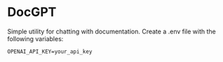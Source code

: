 # DocGPT
Simple utility for chatting with documentation. Create a .env file with the following variables:

```OPENAI_API_KEY=your_api_key```
